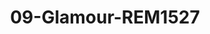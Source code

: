 ---
title: 09-Glamour-REM1527
image: 09-Glamour-REM1527.jpg
brand: rembo-styling
layout: vestito
---
